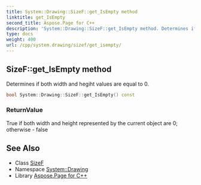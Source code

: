 ```yaml
---
title: System::Drawing::SizeF::get_IsEmpty method
linktitle: get_IsEmpty
second_title: Aspose.Page for C++
description: 'System::Drawing::SizeF::get_IsEmpty method. Determines if both width and hegiht values are equal to 0 in C++.'
type: docs
weight: 400
url: /cpp/system.drawing/sizef/get_isempty/
---
```

## SizeF::get_IsEmpty method


Determines if both width and hegiht values are equal to 0.

```cpp
bool System::Drawing::SizeF::get_IsEmpty() const
```


### ReturnValue

True if both width and height represented by the current object are 0; otherwise - false

## See Also

* Class [SizeF](../)
* Namespace [System::Drawing](../../)
* Library [Aspose.Page for C++](../../../)
